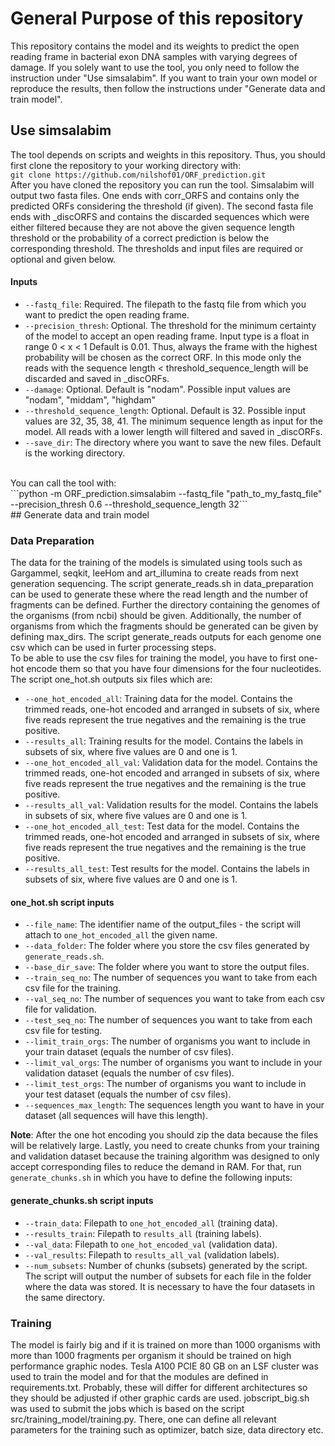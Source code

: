# General Purpose of this repository
This repository contains the model and its weights to predict the open reading frame in bacterial exon DNA samples with varying degrees of damage. If you solely want to use the tool, you only need to follow the instruction under "Use simsalabim". If you want to train your own model or reproduce the results, then follow the instructions under  "Generate data and train model".

## Use simsalabim
The tool depends on scripts and weights in this repository. Thus, you should first clone the repository to your working directory with:
<br>
```git clone https://github.com/nilshof01/ORF_prediction.git```
<br>
After you have cloned the repository you can run the tool. Simsalabim will output two fasta files. One ends with corr_ORFS and contains only the predicted ORFs considering the threshold (if given). The second fasta file ends with _discORFS and contains the discarded sequences which were either filtered because they are not above the given sequence length threshold or the probability of a correct prediction is below the corresponding threshold. The thresholds and input files are required or optional and given below.
<br>
#### Inputs 
- `--fastq_file`: Required. The filepath to the fastq file from which you want to predict the open reading frame.
- `--precision_thresh`: Optional. The threshold for the minimum certainty of the model to accept an open reading frame. Input type is a float in range  0 < x < 1 Default is 0.01. Thus, always the frame with the highest probability will be chosen as the correct ORF. In this mode only the reads with the sequence length < threshold_sequence_length will be discarded and saved in _discORFs.
- `--damage`: Optional. Default is "nodam". Possible input values are "nodam", "middam", "highdam"
- `--threshold_sequence_length`: Optional. Default is 32. Possible input values are 32, 35, 38, 41. The minimum sequence length as input for the model. All reads with a lower length will filtered and saved in _discORFs.
- `--save_dir`: The directory where you want to save the new files. Default is the working directory.
<br>
You can call the tool with:
<br>
```python -m ORF_prediction.simsalabim --fastq_file "path_to_my_fastq_file" --precision_thresh 0.6 --threshold_sequence_length 32```
<br>
## Generate data and train model

### Data Preparation

The data for the training of the models is simulated using tools such as Gargammel, seqkit, leeHom and art_illumina to create reads from next generation sequencing. The script generate_reads.sh in data_preparation can be used to generate these where the read length and the number of fragments can be defined. Further the directory containing the genomes of the organisms (from ncbi) should be given. Additionally, the number of organisms from which the fragments should be generated can be given by defining max_dirs. The script generate_reads outputs for each genome one csv which can be used in furter processing steps. 
<br>
To be able to use the csv files for training the model, you have to first one-hot encode them so that you have four dimensions for the four nucleotides. The script one_hot.sh outputs six files which are:
<br>

- `--one_hot_encoded_all`: Training data for the model. Contains the trimmed reads, one-hot encoded and arranged in subsets of six, where five reads represent the true negatives and the remaining is the true positive.
- `--results_all`: Training results for the model. Contains the labels in subsets of six, where five values are 0 and one is 1.
- `--one_hot_encoded_all_val`: Validation data for the model. Contains the trimmed reads, one-hot encoded and arranged in subsets of six, where five reads represent the true negatives and the remaining is the true positive.
- `--results_all_val`: Validation results for the model. Contains the labels in subsets of six, where five values are 0 and one is 1.
- `--one_hot_encoded_all_test`: Test data for the model. Contains the trimmed reads, one-hot encoded and arranged in subsets of six, where five reads represent the true negatives and the remaining is the true positive.
- `--results_all_test`: Test results for the model. Contains the labels in subsets of six, where five values are 0 and one is 1.

#### one_hot.sh script inputs

- `--file_name`: The identifier name of the output_files - the script will attach to `one_hot_encoded_all` the given name.
- `--data_folder`: The folder where you store the csv files generated by `generate_reads.sh`.
- `--base_dir_save`: The folder where you want to store the output files.
- `--train_seq_no`: The number of sequences you want to take from each csv file for the training.
- `--val_seq_no`: The number of sequences you want to take from each csv file for validation.
- `--test_seq_no`: The number of sequences you want to take from each csv file for testing.
- `--limit_train_orgs`: The number of organisms you want to include in your train dataset (equals the number of csv files).
- `--limit_val_orgs`: The number of organisms you want to include in your validation dataset (equals the number of csv files).
- `--limit_test_orgs`: The number of organisms you want to include in your test dataset (equals the number of csv files).
- `--sequences_max_length`: The sequences length you want to have in your dataset (all sequences will have this length).

**Note**: After the one hot encoding you should zip the data because the files will be relatively large. Lastly, you need to create chunks from your training and validation dataset because the training algorithm was designed to only accept corresponding files to reduce the demand in RAM. For that, run `generate_chunks.sh` in which you have to define the following inputs:

#### generate_chunks.sh script inputs

- `--train_data`: Filepath to `one_hot_encoded_all` (training data).
- `--results_train`: Filepath to `results_all` (training labels).
- `--val_data`: Filepath to `one_hot_encoded_val` (validation data).
- `--val_results`: Filepath to `results_all_val` (validation labels).
- `--num_subsets`: Number of chunks (subsets) generated by the script.
The script will output the number of subsets for each file in the folder where the data was stored. It is necessary to have the four datasets in the same directory.

### Training
The model is fairly big and if it is trained on more than 1000 organisms with more than 1000 fragments per organism it should be trained on high performance graphic nodes.  Tesla A100 PCIE 80 GB on an LSF cluster was used to train the model and for that the modules are defined in requirements.txt. Probably, these will differ for different architectures so they should be adjusted if other graphic cards are used. jobscript_big.sh was used to submit the jobs which is based on the script src/training_model/training.py. There, one can define all relevant parameters for the training such as optimizer, batch size, data directory etc. 